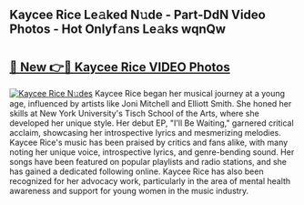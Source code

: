 ## Kaycee Rice Le𝚊ked N𝚞de - Part-DdN Video Photos - Hot Onlyf𝚊ns Le𝚊ks wqnQw

# <h2><a href="http://ab92463.deff.icu/?id=Kaycee+Rice">🔗 New 👉🔴 Kaycee Rice VIDEO Photos</a></h2>

[![Kaycee Rice N𝚞des](https://i.imgur.com/rIISA9y.gif)](http://ab92463.deff.icu/?id=Kaycee+Rice)
Kaycee Rice began her musical journey at a young age, influenced by artists like Joni Mitchell and Elliott Smith. She honed her skills at New York University's Tisch School of the Arts, where she developed her unique style. Her debut EP, "I'll Be Waiting," garnered critical acclaim, showcasing her introspective lyrics and mesmerizing melodies. Kaycee Rice's music has been praised by critics and fans alike, with many noting her unique voice, introspective lyrics, and genre-bending sound. Her songs have been featured on popular playlists and radio stations, and she has gained a dedicated following online. Kaycee Rice has also been recognized for her advocacy work, particularly in the area of mental health awareness and support for young women in the music industry.
